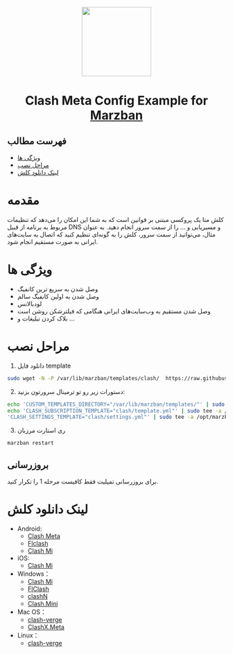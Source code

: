 <p align="center">
  <a href="https://github.com/Namiz4n/Template/clash" target="_blank" rel="noopener noreferrer">
    <picture>
      <source media="(prefers-color-scheme: dark)" srcset="https://raw.githubusercontent.com/MetaCubeX/ClashMetaForAndroid/refs/heads/main/app/src/main/ic_launcher-playstore.png">
      <img width="160" height="160" src="https://raw.githubusercontent.com/MetaCubeX/ClashMetaForAndroid/refs/heads/main/app/src/main/ic_launcher-playstore.png">
    </picture>
  </a>
</p>
<h1 align="center"/>Clash Meta Config Example for <a href="https://github.com/Gozargah/Marzban">Marzban</a></h1>

## فهرست مطالب
- [ویژگی‌ ها](#ویژگی-ها)
- [مراحل نصب](#مراحل-نصب)
- [لینک دانلود کلش](#لینک-دانلود-کلش)

# مقدمه
کلش متا یک پروکسی مبتنی بر قوانین است که به شما این امکان را می‌دهد که تنظیمات مربوط به برنامه از قبیل DNS و مسیریابی و ... را از سمت سرور انجام دهید. به عنوان مثال، می‌توانید از سمت سرور، کلش را به گونه‌ای تنظیم کنید که اتصال به سایت‌های ایرانی به صورت مستقیم انجام شود.

# ویژگی ها
- وصل شدن به سریع ترین کانفیگ
- وصل شدن به اولین کانفیگ سالم
- لودبالانس
- وصل شدن مستقیم به وب‌سایت‌های ایرانی هنگامی که فیلترشکن روشن است
- بلاک کردن تبلیغات
و ...

# مراحل نصب
1. دانلود فایل template
```sh
sudo wget -N -P /var/lib/marzban/templates/clash/  https://raw.githubusercontent.com/Namiz4n/Template/refs/heads/main/clash/template.yml
```

2. دستورات زیر رو تو ترمینال سرورتون بزنید:
```sh
echo 'CUSTOM_TEMPLATES_DIRECTORY="/var/lib/marzban/templates/"' | sudo tee -a /opt/marzban/.env
echo 'CLASH_SUBSCRIPTION_TEMPLATE="clash/template.yml"' | sudo tee -a /opt/marzban/.env
'CLASH_SETTINGS_TEMPLATE="clash/settings.yml"' | sudo tee -a /opt/marzban/.env
```

3. ری استارت مرزبان
```sh
marzban restart
```

## بروزرسانی
برای بروزرسانی تمپلیت فقط کافیست مرحله 1 را تکرار کنید.

# لینک دانلود کلش 
- Android:
   - [Clash Meta](https://github.com/MetaCubeX/ClashMetaForAndroid/releases)
   - [Flclash](https://github.com/chen08209/FlClash)
   - [Clash Mi ](https://github.com/KaringX/clashmi)
- iOS:
  - [Clash Mi ](https://apps.apple.com/us/app/clash-mi/id6744321968)
- Windows：
  - [Clash Mi ](https://github.com/KaringX/clashmi)
  - [FlClash](https://github.com/chen08209/FlClash)
  - [clashN](https://github.com/2dust/clashN)
  - [Clash.Mini](https://github.com/MetaCubeX/Clash.Mini)
- Mac OS：
  - [clash-verge](https://github.com/zzzgydi/clash-verge)
  - [ClashX.Meta](https://github.com/MetaCubeX/ClashX.Meta)
- Linux：
  - [clash-verge](https://github.com/zzzgydi/clash-verge)
